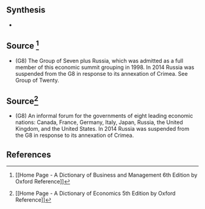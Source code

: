 ## Synthesis
- 
## Source [^1]
- (G8) The Group of Seven plus Russia, which was admitted as a full member of this economic summit grouping in 1998. In 2014 Russia was suspended from the G8 in response to its annexation of Crimea. See Group of Twenty.
## Source[^2]
- (G8) An informal forum for the governments of eight leading economic nations: Canada, France, Germany, Italy, Japan, Russia, the United Kingdom, and the United States. In 2014 Russia was suspended from the G8 in response to its annexation of Crimea.
## References

[^1]: [[Home Page - A Dictionary of Business and Management 6th Edition by Oxford Reference]]
[^2]: [[Home Page - A Dictionary of Economics 5th Edition by Oxford Reference]]